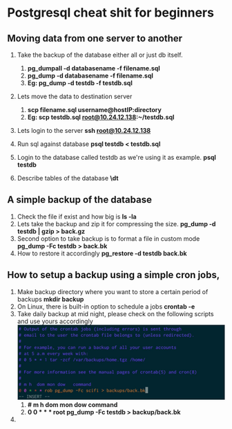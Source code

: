 # Postgresql cheat shit for beginners

## Moving data from one server to another 
1. Take the backup of the database either all or just db itself.
	1. **pg_dumpall -d databasename -f filename.sql**
	2. **pg_dump -d databasename -f filename.sql**
	3. **Eg: pg_dump -d testdb -f testdb.sql**

2. Lets move the data to destination server
	1. **scp filename.sql username@hostIP:directory**
	2. **Eg: scp testdb.sql root@10.24.12.138:~/testdb.sql**

3. Lets login to the server
**ssh root@10.24.12.138**
4. Run sql against database
**psql testdb < testdb.sql**
5. Login to the database called testdb as we're using it as example.
**psql testdb**
6. Describe tables of the database
**\dt**
## A simple backup of the database
1. Check the file if exist and how big is 
**ls -la**
2. Lets take the backup and zip it for compressing the size.
**pg_dump -d testdb | gzip > back.gz**
3. Second option to take backup is to format a file in custom mode
**pg_dump -Fc testdb > back.bk**
4. How to restore it accordingly 
**pg_restore -d testdb back.bk**
## How to setup a backup using a simple cron jobs,
1. Make backup directory where you want to store a certain period of backups
**mkdir backup**
2. On Linux, there is built-in option to schedule a jobs
**crontab -e**
3. Take daily backup at mid night, please check on the following scripts and use yours accordingly
![](https://github.com/HodardHazwinayo/Hadoop-Spark-NuoDB-Confluent-Platforms-Stack-Cheat_Shit/blob/master/Images/readme.png)
	1. **# m h dom mon dow  command**
	2. **0 0 * * * root pg_dump -Fc testdb > backup/back.bk** 
4.  



